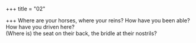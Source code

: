 +++
title = "02"

+++
Where are your horses, where your reins? How have you been able? How  have you driven here?  
(Where is) the seat on their back, the bridle at their nostrils?  
